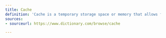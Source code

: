 ```yaml
---
title: Cache
definition: 'Cache is a temporary storage space or memory that allows fast access to data, such as: Web browser cache; CPU cache.'
sources:
- sourceurl: https://www.dictionary.com/browse/cache

---
```

